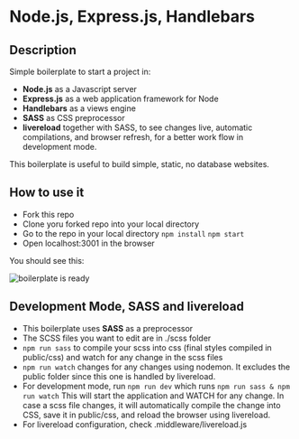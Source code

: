# Node.js, Express.js, Handlebars

## Description

Simple boilerplate to start a project in:
- **Node.js** as a Javascript server
- **Express.js** as a web application framework for Node
- **Handlebars** as a views engine
- **SASS** as CSS preprocessor
- **livereload** together with SASS, to see changes live, automatic compilations, and browser refresh, for a better work flow in development mode.

This boilerplate is useful to build simple, static, no database websites. 
<!-- 
For a more complete one that uses MongoDB as database, see this other boulerplate
-->

## How to use it

- Fork this repo  
- Clone yoru forked repo into your local directory
- Go to the repo in your local directory
```npm install```
```npm start```
- Open localhost:3001 in the browser  

You should see this:

![boilerplate is ready](https://raw.githubusercontent.com/monifasol/node-express-handlebars-template/master/public/images/boilerplate-ready.png)


## Development Mode, SASS and livereload

- This boilerplate uses **SASS** as a preprocessor
- The SCSS files you want to edit are in ./scss folder
- ```npm run sass``` to compile your scss into css (final styles compiled in public/css) and watch for any change in the scss files
- ```npm run watch``` changes for any changes using nodemon. It excludes the public folder since this one is handled by livereload.
- For development mode, run ```npm run dev``` which runs ```npm run sass & npm run watch```
This will start the application and WATCH for any change. In case a scss file changes, it will automatically compile the change into CSS, save it in public/css, and 
reload the browser using livereload. 
- For livereload configuration, check .middleware/livereload.js

